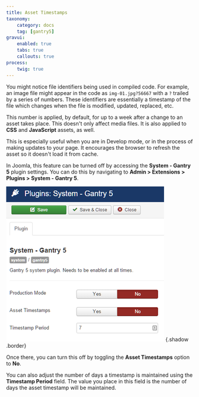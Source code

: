 ```yaml
---
title: Asset Timestamps
taxonomy:
    category: docs
    tag: [gantry5]
gravui:
    enabled: true
    tabs: true
    callouts: true
process:
    twig: true
---
```


You might notice file identifiers being used in compiled code. For example, an image file might appear in the code as `img-01.jpg?56667` with a `?` trailed by a series of numbers. These identifiers are essentially a timestamp of the file which changes when the file is modified, updated, replaced, etc.

This number is applied, by default, for up to a week after a change to an asset takes place. This doesn't only affect media files. It is also applied to **CSS** and **JavaScript** assets, as well.

This is especially useful when you are in Develop mode, or in the process of making updates to your page. It encourages the browser to refresh the asset so it doesn't load it from cache.

In Joomla, this feature can be turned off by accessing the **System - Gantry 5** plugin settings. You can do this by navigating to **Admin > Extensions > Plugins > System - Gantry 5**.

![Asset Timestamps](asset.png) {.shadow .border}

Once there, you can turn this off by toggling the **Asset Timestamps** option to **No**.

You can also adjust the number of days a timestamp is maintained using the **Timestamp Period** field. The value you place in this field is the number of days the asset timestamp will be maintained.